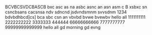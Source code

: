 BCVBCSVDCBASCB
bxc asc as na
asbc asnc an 
asn asm c
B xsbxc sn
csncbsans
cacsnsa
ndv sdncnd
jsdvndsmnm
svvsdnm
1234
bdvbdhbcd]cs]
bca sbc 
csn an
vbvbd bvwe bvewbv
hello all
1111111111
2222222222
3333333
444444
66666666666
7777777777
99999999999999
hello all
gd morning 
gd evng
